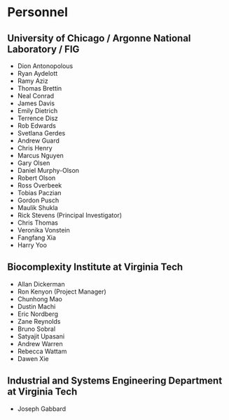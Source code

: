 # Personnel

## University of Chicago / Argonne National Laboratory / FIG

- Dion Antonopolous
- Ryan Aydelott
- Ramy Aziz
- Thomas Brettin
- Neal Conrad
- James Davis
- Emily Dietrich
- Terrence Disz
- Rob Edwards
- Svetlana Gerdes
- Andrew Guard
- Chris Henry
- Marcus Nguyen
- Gary Olsen
- Daniel Murphy-Olson
- Robert Olson
- Ross Overbeek
- Tobias Paczian
- Gordon Pusch
- Maulik Shukla
- Rick Stevens (Principal Investigator)
- Chris Thomas
- Veronika Vonstein
- Fangfang Xia
- Harry Yoo

## Biocomplexity Institute at Virginia Tech

- Allan Dickerman
- Ron Kenyon (Project Manager)
- Chunhong Mao
- Dustin Machi
- Eric Nordberg
- Zane Reynolds
- Bruno Sobral
- Satyajit Upasani
- Andrew Warren
- Rebecca Wattam
- Dawen Xie

## Industrial and Systems Engineering Department at Virginia Tech

- Joseph Gabbard
